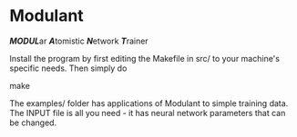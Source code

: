 # Modulant
***MODUL***ar ***A***tomistic ***N***etwork ***T***rainer

Install the program by first editing the Makefile in src/ to your machine's specific needs.
Then simply do 

make

The examples/ folder has applications of Modulant to simple training data.
The INPUT file is all you need - it has neural network parameters that can be changed.
